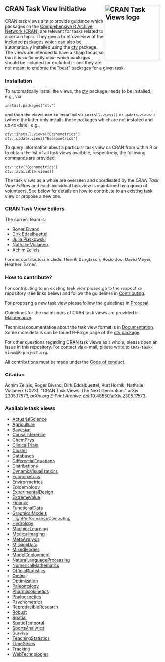 ## CRAN Task View Initiative <img src="https://avatars.githubusercontent.com/u/61115545" align="right" alt="CRAN Task Views logo" width="180" />

CRAN task views aim to provide guidance which packages on the
[Comprehensive R Archive Network (CRAN)](https://CRAN.R-project.org/)
are relevant for tasks related to a certain topic. They give a brief
overview of the included packages which can also be automatically installed using the
[ctv](https://CRAN.R-project.org/package=ctv) package. The views are intended to
have a sharp focus so that it is sufficiently clear which packages should be
included (or excluded) - and they are not meant to endorse the "best" packages
for a given task.


### Installation

To automatically install the views, the [ctv](https://CRAN.R-project.org/package=ctv)
package needs to be installed, e.g., via

```
install.packages("ctv")
```

and then the views can be installed via `install.views()` or `update.views()`
(where the latter only installs those packages which are not installed and up-to-date),
e.g.,

```
ctv::install.views("Econometrics")
ctv::update.views("Econometrics")
```

To query information about a particular task view on CRAN from within R or to
obtain the list of all task views available, respectively, the following
commands are provided:

```
ctv::ctv("Econometrics")
ctv::available.views()
```

The task views as a whole are overseen and coordinated by the _CRAN Task View
Editors_ and each individual task view is maintained by a group of volunteers.
See below for details on how to contribute to an existing task view or propose
a new one.


### CRAN Task View Editors

The current team is:

* [Roger Bivand](https://github.com/rsbivand)
* [Dirk Eddelbuettel](https://github.com/eddelbuettel)
* [Julia Piaskowski](https://github.com/jpiaskowski)
* [Nathalie Vialaneix](https://github.com/tuxette)
* [Achim Zeileis](https://github.com/zeileis)

Former contributors include: Henrik Bengtsson, Rocío Joo, David Meyer, Heather Turner.


### How to contribute?

For contributing to an existing task view please go to the respective repository
(see links below) and follow the guidelines in [Contributing](Contributing.md).

For proposing a new task view please follow the guidelines in [Proposal](Proposal.md).

Guidelines for the maintainers of CRAN task views are provided in [Maintenance](Maintenance.md).

Technical documentation about the task view format is in [Documentation](Documentation.md).
Some more details can be found R-Forge page of the [ctv package](https://ctv.R-Forge.R-project.org/).

For other questions regarding CRAN task views as a whole, please open an issue in this repository.
For contact via e-mail, please write to `CRAN-task-views@R-project.org`.

All contributions must be made under the [Code of conduct](CodeOfConduct.md).


### Citation

Achim Zeileis, Roger Bivand, Dirk Eddelbuettel, Kurt Hornik, Nathalie Vialaneix (2023).
"CRAN Task Views: The Next Generation." arXiv 2305.17573, _arXiv.org E-Print Archive_.
[doi:10.48550/arXiv.2305.17573](https://doi.org/10.48550/arXiv.2305.17573).


### Available task views

* [ActuarialScience](https://github.com/cran-task-views/ActuarialScience/)
* [Agriculture](https://github.com/cran-task-views/Agriculture/)
* [Bayesian](https://github.com/cran-task-views/Bayesian/)
* [CausalInference](https://github.com/cran-task-views/CausalInference/)
* [ChemPhys](https://github.com/cran-task-views/ChemPhys/)
* [ClinicalTrials](https://github.com/cran-task-views/ClinicalTrials/)
* [Cluster](https://github.com/cran-task-views/Cluster/)
* [Databases](https://github.com/cran-task-views/Databases/)
* [DifferentialEquations](https://github.com/cran-task-views/DifferentialEquations/)
* [Distributions](https://github.com/cran-task-views/Distributions/)
* [DynamicVisualizations](https://github.com/cran-task-views/DynamicVisualizations/)
* [Econometrics](https://github.com/cran-task-views/Econometrics/)
* [Environmetrics](https://github.com/cran-task-views/Environmetrics/)
* [Epidemiology](https://github.com/cran-task-views/Epidemiology/)
* [ExperimentalDesign](https://github.com/cran-task-views/ExperimentalDesign/)
* [ExtremeValue](https://github.com/cran-task-views/ExtremeValue/)
* [Finance](https://github.com/cran-task-views/Finance/)
* [FunctionalData](https://github.com/cran-task-views/FunctionalData/)
* [GraphicalModels](https://github.com/cran-task-views/GraphicalModels/)
* [HighPerformanceComputing](https://github.com/cran-task-views/HighPerformanceComputing/)
* [Hydrology](https://github.com/cran-task-views/Hydrology/)
* [MachineLearning](https://github.com/cran-task-views/MachineLearning/)
* [MedicalImaging](https://github.com/cran-task-views/MedicalImaging/)
* [MetaAnalysis](https://github.com/cran-task-views/MetaAnalysis/)
* [MissingData](https://github.com/cran-task-views/MissingData/)
* [MixedModels](https://github.com/cran-task-views/MixedModels/)
* [ModelDeployment](https://github.com/cran-task-views/ModelDeployment/)
* [NaturalLanguageProcessing](https://github.com/cran-task-views/NaturalLanguageProcessing/)
* [NumericalMathematics](https://github.com/cran-task-views/NumericalMathematics/)
* [OfficialStatistics](https://github.com/cran-task-views/OfficialStatistics/)
* [Omics](https://github.com/cran-task-views/Omics/)
* [Optimization](https://github.com/cran-task-views/Optimization/)
* [Paleontology](https://github.com/cran-task-views/Paleontology/)
* [Pharmacokinetics](https://github.com/cran-task-views/Pharmacokinetics/)
* [Phylogenetics](https://github.com/cran-task-views/Phylogenetics/)
* [Psychometrics](https://github.com/cran-task-views/Psychometrics/)
* [ReproducibleResearch](https://github.com/cran-task-views/ReproducibleResearch/)
* [Robust](https://github.com/cran-task-views/Robust/)
* [Spatial](https://github.com/cran-task-views/Spatial/)
* [SpatioTemporal](https://github.com/cran-task-views/SpatioTemporal/)
* [SportsAnalytics](https://github.com/cran-task-views/SportsAnalytics/)
* [Survival](https://github.com/cran-task-views/Survival/)
* [TeachingStatistics](https://github.com/cran-task-views/TeachingStatistics/)
* [TimeSeries](https://github.com/cran-task-views/TimeSeries/)
* [Tracking](https://github.com/cran-task-views/Tracking/)
* [WebTechnologies](https://github.com/cran-task-views/WebTechnologies/)
